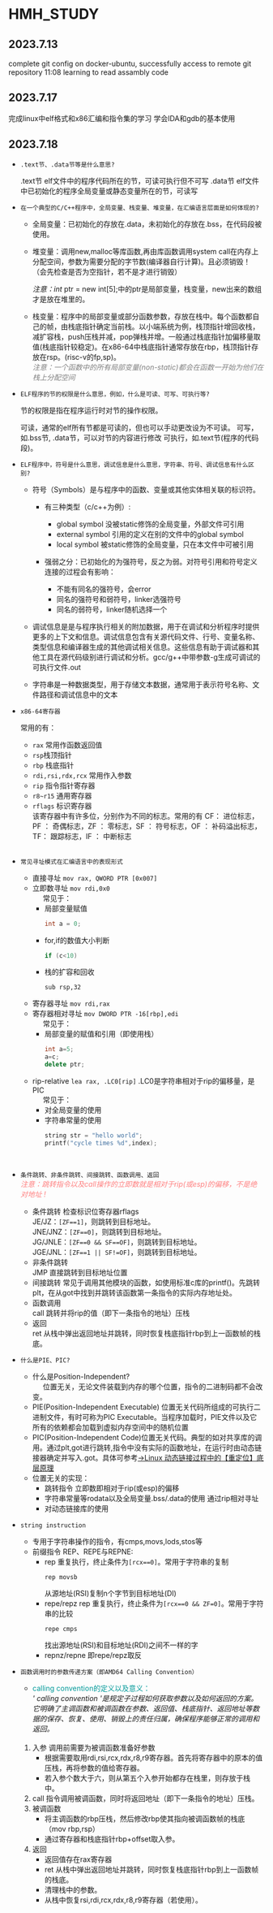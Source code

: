 # HMH_STUDY
## 2023.7.13
complete git config on docker-ubuntu, successfully access to remote git repository 11:08
learning to read assambly code
## 2023.7.17
完成linux中elf格式和x86汇编和指令集的学习
学会IDA和gdb的基本使用
## 2023.7.18
* `.text节、.data节等是什么意思?`

    .text节 elf文件中的程序代码所在的节，可读可执行但不可写
    .data节 elf文件中已初始化的程序全局变量或静态变量所在的节，可读写
* `在一个典型的C/C++程序中，全局变量、栈变量、堆变量，在汇编语言层面是如何体现的?`

    * 全局变量：已初始化的存放在.data，未初始化的存放在.bss，在代码段被使用。
    * 堆变量：调用new,malloc等库函数,再由库函数调用system call在内存上分配空间，参数为需要分配的字节数(编译器自行计算)。且必须销毁！（会先检查是否为空指针，若不是才进行销毁）

        *注意：int* ptr = new int[5];中的ptr是局部变量，栈变量，new出来的数组才是放在堆里的。
    * 栈变量：程序中的局部变量或部分函数参数，存放在栈中。每个函数都自己的帧，由栈底指针确定当前栈。以小端系统为例，栈顶指针增回收栈，减扩容栈，push压栈并减，pop弹栈并增。一般通过栈底指针加偏移量取值(栈底指针较稳定)。在x86-64中栈底指针通常存放在rbp，栈顶指针存放在rsp。(risc-v的fp,sp)。
    </br><font color=grey>*注意：一个函数中的所有局部变量(non-static)都会在函数一开始为他们在栈上分配空间*</font>
* `ELF程序的节的权限是什么意思，例如，什么是可读、可写、可执行等?`

    节的权限是指在程序运行时对节的操作权限。

    可读，通常的elf所有节都是可读的，但也可以手动更改设为不可读。
    可写，如.bss节, .data节，可以对节的内容进行修改
    可执行，如.text节(程序的代码段)。
* `ELF程序中，符号是什么意思，调试信息是什么意思，字符串、符号、调试信息有什么区别?`

    * 符号（Symbols）是与程序中的函数、变量或其他实体相关联的标识符。
        * 有三种类型（c/c++为例）:
            * global symbol 没被static修饰的全局变量，外部文件可引用
            * external symbol 引用的定义在别的文件中的global symbol
            * local symbol 被static修饰的全局变量，只在本文件中可被引用

        * 强弱之分：已初始化的为强符号，反之为弱。对符号引用和符号定义连接的过程会有影响：
            * 不能有同名的强符号，会error
            * 同名的强符号和弱符号，linker选强符号
            * 同名的弱符号，linker随机选择一个  

    * 调试信息是是与程序执行相关的附加数据，用于在调试和分析程序时提供更多的上下文和信息。调试信息包含有关源代码文件、行号、变量名称、类型信息和编译器生成的其他调试相关信息。这些信息有助于调试器和其他工具在源代码级别进行调试和分析。gcc/g++中带参数-g生成可调试的可执行文件.out
    * 字符串是一种数据类型，用于存储文本数据，通常用于表示符号名称、文件路径和调试信息中的文本

* `x86-64寄存器`

    常用的有：
    * `rax` 常用作函数返回值
    * `rsp`栈顶指针
    * `rbp` 栈底指针
    * `rdi,rsi,rdx,rcx` 常用作入参数
    * `rip` 指令指针寄存器
    * `r8~r15` 通用寄存器
    * `rflags` 标识寄存器
        </br>该寄存器中有许多位，分别作为不同的标志。常用的有
        CF： 进位标志，PF ： 奇偶标志，ZF ： 零标志，SF ： 符号标志，OF ： 补码溢出标志，TF： 跟踪标志，IF ： 中断标志

    </br>
* `常见寻址模式在汇编语言中的表现形式`
    * 直接寻址 `mov rax, QWORD PTR [0x007]`
    * 立即数寻址 `mov rdi,0x0`
        </br>$\quad$ 常见于：
        * 局部变量赋值
            ``` c++
            int a = 0; 
            ```
        * for,if的数值大小判断
            ``` c++
            if (c<10)
            ```
        * 栈的扩容和回收
            ``` amd64
            sub rsp,32
            ```
    * 寄存器寻址 `mov rdi,rax`
    * 寄存器相对寻址 `mov DWORD PTR -16[rbp],edi`
        </br>$\quad$ 常见于：
        * 局部变量的赋值和引用（即使用栈）
            ```  c++
            int a=5; 
            a=c;
            delete ptr;
            ```
    * rip-relative `lea	rax, .LC0[rip]` .LC0是字符串相对于rip的偏移量，是PIC
    </br>$\quad$ 常见于：
        * 对全局变量的使用
        * 字符串常量的使用
            ``` c++
            string str = "hello world";
            printf("cycle times %d",index);
            ```
    </br>
* `条件跳转、非条件跳转、间接跳转、函数调用、返回`
    </br>*<font color=#FF808>注意：跳转指令以及call操作的立即数就是相对于rip(或esp)的偏移，不是绝对地址 !</font>*
    * 条件跳转 检查标识位寄存器rflags
    </br>JE/JZ：`[ZF==1]`，则跳转到目标地址。
    </br>JNE/JNZ：`[ZF==0]`，则跳转到目标地址。
    </br>JG/JNLE：`[ZF==0 && SF==OF]`，则跳转到目标地址。
    </br>JGE/JNL：`[ZF==1 || SF!=OF]`，则跳转到目标地址。
    * 非条件跳转
    </br>JMP 直接跳转到目标地址位置
    * 间接跳转 常见于调用其他模块的函数，如使用标准c库的printf()。先跳转plt，在从got中找到并跳转该函数第一条指令的实际内存地址处。
    * 函数调用
    </br>call 跳转并将rip的值（即下一条指令的地址）压栈
    * 返回
    </br> ret 从栈中弹出返回地址并跳转，同时恢复栈底指针rbp到上一函数帧的栈底。
* `什么是PIE、PIC?`
    * 什么是Position-Independent?
            </br>$\quad$ 位置无关，无论文件装载到内存的哪个位置，指令的二进制码都不会改变。
    * PIE(Position-Independent Executable) 位置无关代码所组成的可执行二进制文件，有时可称为PIC Executable。当程序加载时，PIE文件以及它所有的依赖都会加载到虚拟内存空间中的随机位置
    * PIC(Position-Independent Code)位置无关代码。典型的如对共享库的调用。通过plt,got进行跳转,指令中没有实际的函数地址，在运行时由动态链接器确定并写入.got。具体可参考[->Linux 动态链接过程中的【重定位】底层原理](https://mp.weixin.qq.com/s/5oK1-uO_7d3bjN8IXXw8EQ)
    * 位置无关的实现：
        * 跳转指令 立即数即相对于rip(或esp)的偏移
        * 字符串常量等rodata以及全局变量.bss/.data的使用 通过rip相对寻址
        * 对动态链接库的使用
* `string instruction`
    * 专用于字符串操作的指令，有cmps,movs,lods,stos等
    * 前缀指令 REP、REPE与REPNE:
        * rep 重复执行，终止条件为`[rcx==0]`。常用于字符串的复制
            ```
            rep movsb
            ```
            从源地址(RSI)复制n个字节到目标地址(DI)
        * repe/repz
            rep 重复执行，终止条件为`[rcx==0 && ZF=0]`。常用于字符串的比较
            ```
            repe cmps
            ```
            找出源地址(RSI)和目标地址(RDI)之间不一样的字
        * repnz/repne
            即repe/repz取反
* `函数调用时的参数传递方案（即AMD64 Calling Convention）`
    * <font color=#099>calling convention的定义以及意义：</font></br>
    *' calling convention '是规定子过程如何获取参数以及如何返回的方案。它明确了主调函数和被调函数在参数、返回值、栈底指针、返回地址等数据的保存、恢复、使用、销毁上的责任归属，确保程序能够正常的调用和返回。*
    </br></br>
    1. 入参 调用前需要为被调函数准备好参数
        * 根据需要取用rdi,rsi,rcx,rdx,r8,r9寄存器。首先将寄存器中的原本的值压栈，再将参数的值给寄存器。
        * 若入参个数大于六，则从第五个入参开始都存在栈里，则存放于栈中。
    2. call 指令调用被调函数，同时将返回地址（即下一条指令的地址）压栈。
    3. 被调函数
        * 将主调函数的rbp压栈，然后修改rbp使其指向被调函数帧的栈底（mov rbp,rsp）
        * 通过寄存器和栈底指针rbp+offset取入参。
    4. 返回
        * 返回值存在rax寄存器
        * ret 从栈中弹出返回地址并跳转，同时恢复栈底指针rbp到上一函数帧的栈底。
        * 清理栈中的参数。
        * 从栈中恢复rsi,rdi,rcx,rdx,r8,r9寄存器（若使用）。
